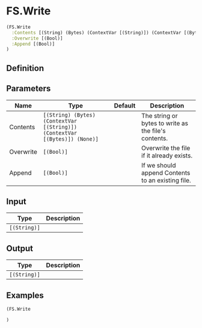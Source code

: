 # FS.Write

```clojure
(FS.Write
  :Contents [(String) (Bytes) (ContextVar [(String)]) (ContextVar [(Bytes)]) (None)]
  :Overwrite [(Bool)]
  :Append [(Bool)]
)
```

## Definition


## Parameters
| Name | Type | Default | Description |
|------|------|---------|-------------|
| Contents | `[(String) (Bytes) (ContextVar [(String)]) (ContextVar [(Bytes)]) (None)]` |  | The string or bytes to write as the file's contents. |
| Overwrite | `[(Bool)]` |  | Overwrite the file if it already exists. |
| Append | `[(Bool)]` |  | If we should append Contents to an existing file. |


## Input
| Type | Description |
|------|-------------|
| `[(String)]` |  |


## Output
| Type | Description |
|------|-------------|
| `[(String)]` |  |


## Examples

```clojure
(FS.Write

)
```

